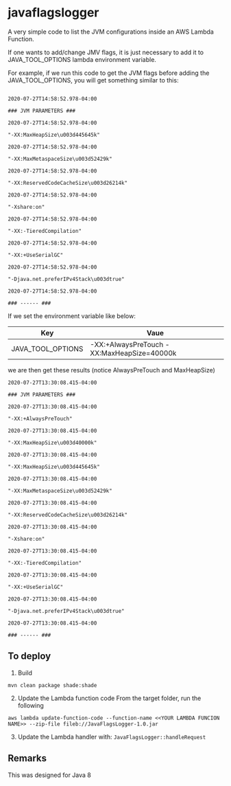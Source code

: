 # javaflagslogger

A very simple code to list the JVM configurations inside an AWS Lambda Function.

If one wants to add/change JMV flags, it is just necessary to add it to JAVA_TOOL_OPTIONS lambda environment variable.

For example, if we run this code to get the JVM flags before adding the JAVA_TOOL_OPTIONS, you will get something similar to this:

~~~
	
2020-07-27T14:58:52.978-04:00
	
### JVM PARAMETERS ###
	
2020-07-27T14:58:52.978-04:00
	
"-XX:MaxHeapSize\u003d445645k"
	
2020-07-27T14:58:52.978-04:00
	
"-XX:MaxMetaspaceSize\u003d52429k"
	
2020-07-27T14:58:52.978-04:00
	
"-XX:ReservedCodeCacheSize\u003d26214k"
	
2020-07-27T14:58:52.978-04:00
	
"-Xshare:on"
	
2020-07-27T14:58:52.978-04:00
	
"-XX:-TieredCompilation"
	
2020-07-27T14:58:52.978-04:00
	
"-XX:+UseSerialGC"
	
2020-07-27T14:58:52.978-04:00
	
"-Djava.net.preferIPv4Stack\u003dtrue"
	
2020-07-27T14:58:52.978-04:00
	
### ------ ###
~~~


If we set the environment variable like below:

Key | Vaue 
----|------
JAVA_TOOL_OPTIONS | -XX:+AlwaysPreTouch -XX:MaxHeapSize=40000k


we are then get these results (notice AlwaysPreTouch and MaxHeapSize)

~~~
2020-07-27T13:30:08.415-04:00
	
### JVM PARAMETERS ###
	
2020-07-27T13:30:08.415-04:00
	
"-XX:+AlwaysPreTouch"
	
2020-07-27T13:30:08.415-04:00
	
"-XX:MaxHeapSize\u003d40000k"
	
2020-07-27T13:30:08.415-04:00
	
"-XX:MaxHeapSize\u003d445645k"
	
2020-07-27T13:30:08.415-04:00
	
"-XX:MaxMetaspaceSize\u003d52429k"
	
2020-07-27T13:30:08.415-04:00
	
"-XX:ReservedCodeCacheSize\u003d26214k"
	
2020-07-27T13:30:08.415-04:00
	
"-Xshare:on"
	
2020-07-27T13:30:08.415-04:00
	
"-XX:-TieredCompilation"
	
2020-07-27T13:30:08.415-04:00
	
"-XX:+UseSerialGC"
	
2020-07-27T13:30:08.415-04:00
	
"-Djava.net.preferIPv4Stack\u003dtrue"
	
2020-07-27T13:30:08.415-04:00
	
### ------ ###
~~~

## To deploy
1. Build
~~~
mvn clean package shade:shade
~~~
2. Update the Lambda function code
From the target folder, run the following
~~~
aws lambda update-function-code --function-name <<YOUR LAMBDA FUNCION NAME>> --zip-file fileb://JavaFlagsLogger-1.0.jar
~~~
3. Update the Lambda handler with: `JavaFlagsLogger::handleRequest`

## Remarks
This was designed for Java 8
